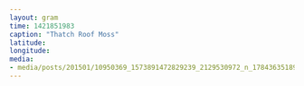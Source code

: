 ```yaml
---
layout: gram
time: 1421851983
caption: "Thatch Roof Moss"
latitude: 
longitude: 
media:
- media/posts/201501/10950369_1573891472829239_2129530972_n_17843635189000351.jpg
---
```

